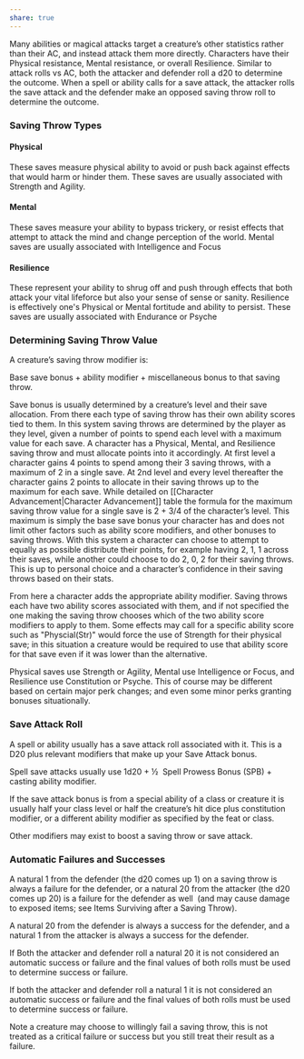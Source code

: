 ```yaml
---
share: true
---
```

Many abilities or magical attacks target a creature’s other statistics rather than their AC, and instead attack them more directly. Characters have their Physical resistance, Mental resistance, or overall Resilience. Similar to attack rolls vs AC, both the attacker and defender roll a d20 to determine the outcome. When a spell or ability calls for a save attack, the attacker rolls the save attack and the defender make an opposed saving throw roll to determine the outcome.

### Saving Throw Types

#### Physical

These saves measure physical ability to avoid or push back against effects that would harm or hinder them. These saves are usually associated with Strength and Agility.

#### Mental

These saves measure your ability to bypass trickery, or resist effects that attempt to attack the mind and change perception of the world. Mental saves are usually associated with Intelligence and Focus

#### Resilience

These represent your ability to shrug off and push through effects that both attack your vital lifeforce but also your sense of sense or sanity. Resilience is effectively one's Physical or Mental fortitude and ability to persist. These saves are usually associated with Endurance or Psyche

### Determining Saving Throw Value

A creature’s saving throw modifier is:

Base save bonus + ability modifier + miscellaneous bonus to that saving throw.

Save bonus is usually determined by a creature’s level and their save allocation. From there each type of saving throw has their own ability scores tied to them. In this system saving throws are determined by the player as they level, given a number of points to spend each level with a maximum value for each save. A character has a Physical, Mental, and Resilience saving throw and must allocate points into it accordingly. At first level a character gains 4 points to spend among their 3 saving throws, with a maximum of 2 in a single save. At 2nd level and every level thereafter the character gains 2 points to allocate in their saving throws up to the maximum for each save. While detailed on [[Character Advancement|Character Advancement]] table the formula for the maximum saving throw value for a single save is 2 + 3/4 of the character’s level. This maximum is simply the base save bonus your character has and does not limit other factors such as ability score modifiers, and other bonuses to saving throws. With this system a character can choose to attempt to equally as possible distribute their points, for example having 2, 1, 1 across their saves, while another could choose to do 2, 0, 2 for their saving throws. This is up to personal choice and a character’s confidence in their saving throws based on their stats.

From here a character adds the appropriate ability modifier. Saving throws each have two ability scores associated with them, and if not specified the one making the saving throw chooses which of the two ability score modifiers to apply to them. Some effects may call for a specific ability score such as "Physcial(Str)" would force the use of Strength for their physical save; in this situation a creature would be required to use that ability score for that save even if it was lower than the alternative.

Physical saves use Strength or Agility, Mental use Intelligence or Focus, and Resilience use Constitution or Psyche. This of course may be different based on certain major perk changes; and even some minor perks granting bonuses situationally.

### Save Attack Roll

A spell or ability usually has a save attack roll associated with it. This is a D20 plus relevant modifiers that make up your Save Attack bonus.

Spell save attacks usually use 1d20 + ½  Spell Prowess Bonus (SPB) + casting ability modifier.

If the save attack bonus is from a special ability of a class or creature it is usually half your class level or half the creature’s hit dice plus constitution modifier, or a different ability modifier as specified by the feat or class.

Other modifiers may exist to boost a saving throw or save attack.

### Automatic Failures and Successes

A natural 1 from the defender (the d20 comes up 1) on a saving throw is always a failure for the defender, or a natural 20 from the attacker (the d20 comes up 20) is a failure for the defender as well  (and may cause damage to exposed items; see Items Surviving after a Saving Throw).

A natural 20 from the defender is always a success for the defender, and a natural 1 from the attacker is always a success for the defender.

If Both the attacker and defender roll a natural 20 it is not considered an automatic success or failure and the final values of both rolls must be used to determine success or failure.

If both the attacker and defender roll a natural 1 it is not considered an automatic success or failure and the final values of both rolls must be used to determine success or failure.

Note a creature may choose to willingly fail a saving throw, this is not treated as a critical failure or success but you still treat their result as a failure.